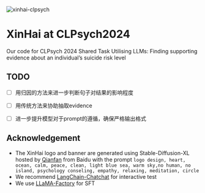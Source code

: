 ![xinhai-clpsych](https://github.com/CAS-SIAT-XinHai/XinHai-at-CLPsych2024/assets/2136700/384233ae-5117-4377-b810-c4b0ad02aa66)
# XinHai at CLPsych2024
Our code for CLPsych 2024 Shared Task Utilising LLMs: Finding supporting evidence about an individual’s suicide risk level

## TODO

- [ ] 用归因的方法来进一步判断句子对结果的影响程度

- [ ] 用传统方法来协助抽取evidence

- [ ] 进一步提升模型对于prompt的遵循，确保严格输出格式


Acknowledgement
---------------

* The XinHai logo and banner are generated using Stable-Diffusion-XL hosted by [Qianfan](https://cloud.baidu.com/product/wenxinworkshop?track=product) from Baidu with the prompt `logo design, heart, ocean, calm, peace, clean, light blue sea, warm sky,no human, no island, psychology conseling, empathy, relaxing, meditation, circle`
* We recommend [LangChain-Chatchat](https://github.com/chatchat-space/Langchain-Chatchat) for interactive test
* We use [LLaMA-Factory](https://github.com/hiyouga/LLaMA-Factory) for SFT
